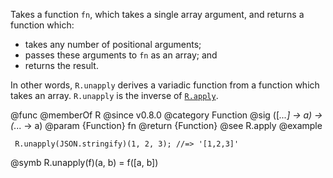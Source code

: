 Takes a function `fn`, which takes a single array argument, and returns a
function which:

  - takes any number of positional arguments;
  - passes these arguments to `fn` as an array; and
  - returns the result.

In other words, `R.unapply` derives a variadic function from a function which
takes an array. `R.unapply` is the inverse of [`R.apply`](#apply).

@func
@memberOf R
@since v0.8.0
@category Function
@sig ([*...] -> a) -> (*... -> a)
@param {Function} fn
@return {Function}
@see R.apply
@example

     R.unapply(JSON.stringify)(1, 2, 3); //=> '[1,2,3]'
@symb R.unapply(f)(a, b) = f([a, b])
